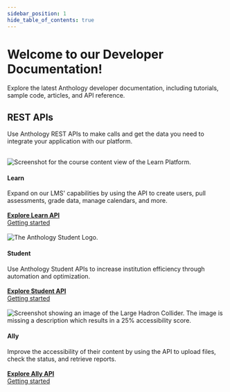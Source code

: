 ```yaml
---
sidebar_position: 1
hide_table_of_contents: true
---
```


# Welcome to our Developer Documentation!

Explore the latest Anthology developer documentation, including tutorials, sample code, articles, and API reference.

## REST APIs
Use Anthology REST APIs to make calls and get the data you need to integrate your application with our platform.  
<div>
    <div>
         &nbsp;
    </div>
    <div class = "row">
        <div class="col s4">
            <img class="responsive-img" src="/assets/img/learndevdocs.png" alt="Screenshot for the course content view of the Learn Platform." ></img>
            <h4><b>Learn</b></h4>
            <div>
            Expand on our LMS' capabilities by using the API to create users, pull assessments, grade data, manage calendars, and more. 
            </div>
            <div style={{textSize: 5}}>&nbsp;</div>
            <div style={{textAlign: "center"}}>
                <a href="https://developer.anthology.com/portal/displayApi/Learn" target=
            "_blank"><b>Explore Learn API</b></a>
            </div>
            <div style={{textAlign: "center"}}>
                <a href="./REST%20APIs/Learn/Getting%20Started/rest_apis-learn-getting-started-first-steps">Getting started</a>
            </div>
            <div>
                &nbsp;
            </div>
        </div>
        <div class="col s4">
            <img class="responsive-img" src="/assets/img/studentdevdocs.png" alt="The Anthology Student Logo."></img>
            <h4><b>Student</b> </h4>
            <div>
            Use Anthology Student APIs to increase institution efficiency through automation and optimization.
            </div>
            <div style={{textSize: 5}}>&nbsp;</div>
            <div style={{textAlign: "center"}}>
                <a href="https://developer.anthology.com/portal/displayApi/Student" target="_blank"><b>Explore Student API</b></a>
            </div>
            <div style={{textAlign: "center"}}>
                <a href="./REST%20APIs/Student/Getting%20Started/rest_apis-student-getting-started-first-steps">Getting started</a>
            </div>
            <div>
                &nbsp;
            </div>
        </div>
        <div class="col s4">
            <img class="responsive-img" src="/assets/img/allydevdocs.png" alt="Screenshot showing an image of the Large Hadron Collider. The image is missing a description which results in a 25% accessibility score."></img>
            <h4><b>Ally</b></h4>
            <div>
            Improve the accessibility of their content by using the API to upload files, check the status, and retrieve reports.
            </div>
            <div style={{textSize: 5}}>&nbsp;</div>
            <div style={{textAlign: "center"}}>
                <a href="https://developer.anthology.com/portal/displayApi/Student" target="_blank"><b>Explore Ally API</b></a>
            </div>
            <div style={{textAlign: "center"}}>
                <a href="./REST%20APIs/Ally/rest_apis-ally-getting_started">Getting started</a>
            </div>
            <div>
                &nbsp;
            </div>
        </div>
    </div>
</div>
